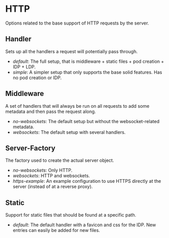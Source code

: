 # HTTP
Options related to the base support of HTTP requests by the server.

## Handler
Sets up all the handlers a request will potentially pass through.
* *default*: The full setup, that is middleware + static files + pod creation + IDP + LDP.
* *simple*: A simpler setup that only supports the base solid features. Has no pod creation or IDP.

## Middleware
A set of handlers that will always be run on all requests to add some metadata
and then pass the request along.
* *no-websockets*: The default setup but without the websocket-related metadata.
* *websockets*: The default setup with several handlers.

## Server-Factory
The factory used to create the actual server object.
* *no-websockets*: Only HTTP.
* *websockets*: HTTP and websockets.
* *https-example*: An example configuration to use HTTPS directly at the server (instead of at a reverse proxy).

## Static
Support for static files that should be found at a specific path.
* *default*: The default handler with a favicon and css for the IDP.
  New entries can easily be added for new files.
